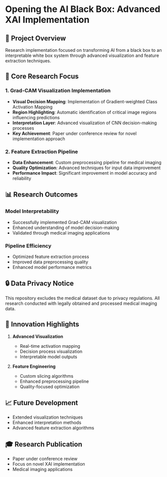 # Opening the AI Black Box: Advanced XAI Implementation

## 🎯 Project Overview
Research implementation focused on transforming AI from a black box to an interpretable white box system through advanced visualization and feature extraction techniques.

## 🔬 Core Research Focus

### 1. Grad-CAM Visualization Implementation
- **Visual Decision Mapping**: Implementation of Gradient-weighted Class Activation Mapping
- **Region Highlighting**: Automatic identification of critical image regions influencing predictions
- **Interpretation Layer**: Advanced visualization of CNN decision-making processes
- **Key Achievement**: Paper under conference review for novel implementation approach

### 2. Feature Extraction Pipeline
- **Data Enhancement**: Custom preprocessing pipeline for medical imaging
- **Quality Optimization**: Advanced techniques for input data improvement
- **Performance Impact**: Significant improvement in model accuracy and reliability


## 📊 Research Outcomes

### Model Interpretability
- Successfully implemented Grad-CAM visualization
- Enhanced understanding of model decision-making
- Validated through medical imaging applications

### Pipeline Efficiency
- Optimized feature extraction process
- Improved data preprocessing quality
- Enhanced model performance metrics

## 🔒 Data Privacy Notice
This repository excludes the medical dataset due to privacy regulations. All research conducted with legally obtained and processed medical imaging data.

## 🚀 Innovation Highlights
1. **Advanced Visualization**
   - Real-time activation mapping
   - Decision process visualization
   - Interpretable model outputs

2. **Feature Engineering**
   - Custom slicing algorithms
   - Enhanced preprocessing pipeline
   - Quality-focused optimization

## 📈 Future Development
- Extended visualization techniques
- Enhanced interpretation methods
- Advanced feature extraction algorithms

## 🎓 Research Publication
- Paper under conference review
- Focus on novel XAI implementation
- Medical imaging applications

